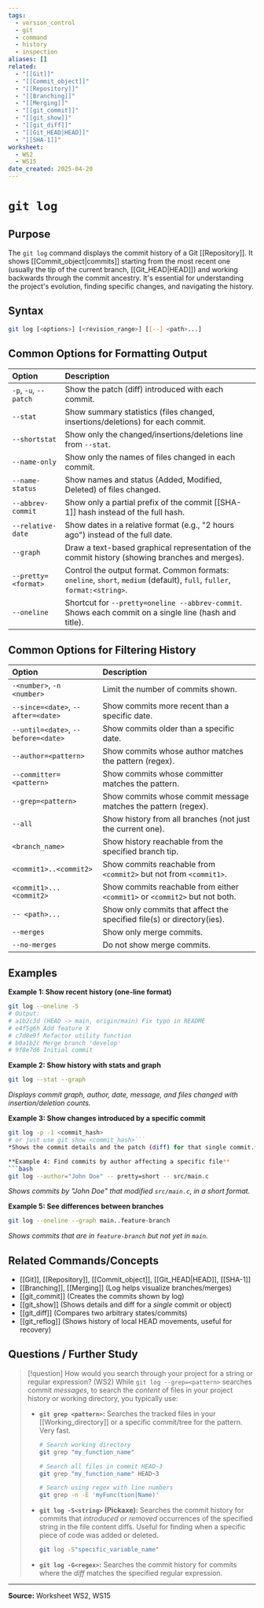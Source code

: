 ```yaml
---
tags:
  - version_control
  - git
  - command
  - history
  - inspection
aliases: []
related:
  - "[[Git]]"
  - "[[Commit_object]]"
  - "[[Repository]]"
  - "[[Branching]]"
  - "[[Merging]]"
  - "[[git_commit]]"
  - "[[git_show]]"
  - "[[git_diff]]"
  - "[[Git_HEAD|HEAD]]"
  - "[[SHA-1]]"
worksheet:
  - WS2
  - WS15
date_created: 2025-04-20
---
```

# ` git log `

## Purpose

The `git log` command displays the commit history of a Git [[Repository]]. It shows [[Commit_object|commits]] starting from the most recent one (usually the tip of the current branch, [[Git_HEAD|HEAD]]) and working backwards through the commit ancestry. It's essential for understanding the project's evolution, finding specific changes, and navigating the history.

## Syntax

```bash
git log [<options>] [<revision_range>] [[--] <path>...]
```

## Common Options for Formatting Output

| Option             | Description                                                                                             |
| :----------------- | :------------------------------------------------------------------------------------------------------ |
| `-p`, `-u`, `--patch`| Show the patch (diff) introduced with each commit.                                                      |
| `--stat`           | Show summary statistics (files changed, insertions/deletions) for each commit.                            |
| `--shortstat`      | Show only the changed/insertions/deletions line from `--stat`.                                          |
| `--name-only`      | Show only the names of files changed in each commit.                                                    |
| `--name-status`    | Show names and status (Added, Modified, Deleted) of files changed.                                      |
| `--abbrev-commit`  | Show only a partial prefix of the commit [[SHA-1]] hash instead of the full hash.                         |
| `--relative-date`  | Show dates in a relative format (e.g., "2 hours ago") instead of the full date.                         |
| `--graph`          | Draw a text-based graphical representation of the commit history (showing branches and merges).           |
| `--pretty=<format>`| Control the output format. Common formats: `oneline`, `short`, `medium` (default), `full`, `fuller`, `format:<string>`. |
| `--oneline`        | Shortcut for `--pretty=oneline --abbrev-commit`. Shows each commit on a single line (hash and title).     |

## Common Options for Filtering History

| Option             | Description                                                                                             |
| :----------------- | :------------------------------------------------------------------------------------------------------ |
| `-<number>`, `-n <number>` | Limit the number of commits shown.                                                              |
| `--since=<date>`, `--after=<date>` | Show commits more recent than a specific date.                                          |
| `--until=<date>`, `--before=<date>`| Show commits older than a specific date.                                                |
| `--author=<pattern>`| Show commits whose author matches the pattern (regex).                                                  |
| `--committer=<pattern>`| Show commits whose committer matches the pattern.                                                 |
| `--grep=<pattern>` | Show commits whose commit message matches the pattern (regex).                                          |
| `--all`            | Show history from all branches (not just the current one).                                              |
| `<branch_name>`    | Show history reachable from the specified branch tip.                                                   |
| `<commit1>..<commit2>`| Show commits reachable from `<commit2>` but not from `<commit1>`.                                     |
| `<commit1>...<commit2>`| Show commits reachable from either `<commit1>` or `<commit2>` but not both.                           |
| `-- <path>...`     | Show only commits that affect the specified file(s) or directory(ies).                                  |
| `--merges`         | Show only merge commits.                                                                                |
| `--no-merges`      | Do not show merge commits.                                                                              |

## Examples

**Example 1: Show recent history (one-line format)**
```bash
git log --oneline -5
# Output:
# a1b2c3d (HEAD -> main, origin/main) Fix typo in README
# e4f5g6h Add feature X
# c7d8e9f Refactor utility function
# b0a1b2c Merge branch 'develop'
# 9f8e7d6 Initial commit
```

**Example 2: Show history with stats and graph**
```bash
git log --stat --graph
```
*Displays commit graph, author, date, message, and files changed with insertion/deletion counts.*

**Example 3: Show changes introduced by a specific commit**
```bash
git log -p -1 <commit_hash>
# or just use git show <commit_hash>```
*Shows the commit details and the patch (diff) for that single commit.*

**Example 4: Find commits by author affecting a specific file**
```bash
git log --author="John Doe" -- pretty=short -- src/main.c
```
*Shows commits by "John Doe" that modified `src/main.c`, in a short format.*

**Example 5: See differences between branches**
```bash
git log --oneline --graph main..feature-branch
```
*Shows commits that are in `feature-branch` but not yet in `main`.*

## Related Commands/Concepts
- [[Git]], [[Repository]], [[Commit_object]], [[Git_HEAD|HEAD]], [[SHA-1]]
- [[Branching]], [[Merging]] (Log helps visualize branches/merges)
- [[git_commit]] (Creates the commits shown by log)
- [[git_show]] (Shows details and diff for a *single* commit or object)
- [[git_diff]] (Compares two arbitrary states/commits)
- [[git_reflog]] (Shows history of local HEAD movements, useful for recovery)

## Questions / Further Study
>[!question] How would you search through your project for a string or regular expression? (WS2)
> While `git log --grep=<pattern>` searches commit *messages*, to search the *content* of files in your project history or working directory, you typically use:
> - **`git grep <pattern>`:** Searches the tracked files in your [[Working_directory]] or a specific commit/tree for the pattern. Very fast.
>   ```bash
>   # Search working directory
>   git grep "my_function_name"
>
>   # Search all files in commit HEAD~3
>   git grep "my_function_name" HEAD~3
>
>   # Search using regex with line numbers
>   git grep -n -E 'myFunc(tion|Name)'
>   ```
> - **`git log -S<string>` (Pickaxe):** Searches the commit history for commits that *introduced or removed* occurrences of the specified string in the file content diffs. Useful for finding when a specific piece of code was added or deleted.
>   ```bash
>   git log -S"specific_variable_name"
>   ```
> - **`git log -G<regex>`:** Searches the commit history for commits where the *diff* matches the specified regular expression.

---
**Source:** Worksheet WS2, WS15
